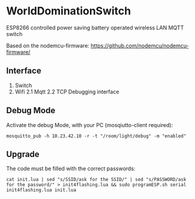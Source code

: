 # WorldDominationSwitch
ESP8266 controlled power saving battery operated wireless LAN MQTT switch

Based on the nodemcu-firmware: https://github.com/nodemcu/nodemcu-firmware/

## Interface
1. Switch
2. Wifi
2.1 Mqtt
2.2 TCP Debugging interface

## Debug Mode
Activate the debug Mode, with your PC (mosqiutto-client required):
```
mosquitto_pub -h 10.23.42.10 -r -t "/room/light/debug" -m "enabled"
```

## Upgrade
The code must be filled with the correct passwords:
```
cat init.lua | sed "s/SSID/ask for the SSID/" | sed "s/PASSWORD/ask for the password/" > init4flashing.lua && sudo programESP.sh serial init4flashing.lua init.lua
```
